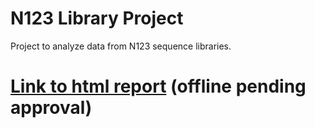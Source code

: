 # N123 Library Project
Project to analyze data from N123 sequence libraries.

# [Link to html report](http://htmlpreview.github.io/?https://github.com/nnormandin/N123seqs/blob/master/report/N123_report.html) (offline pending approval)
